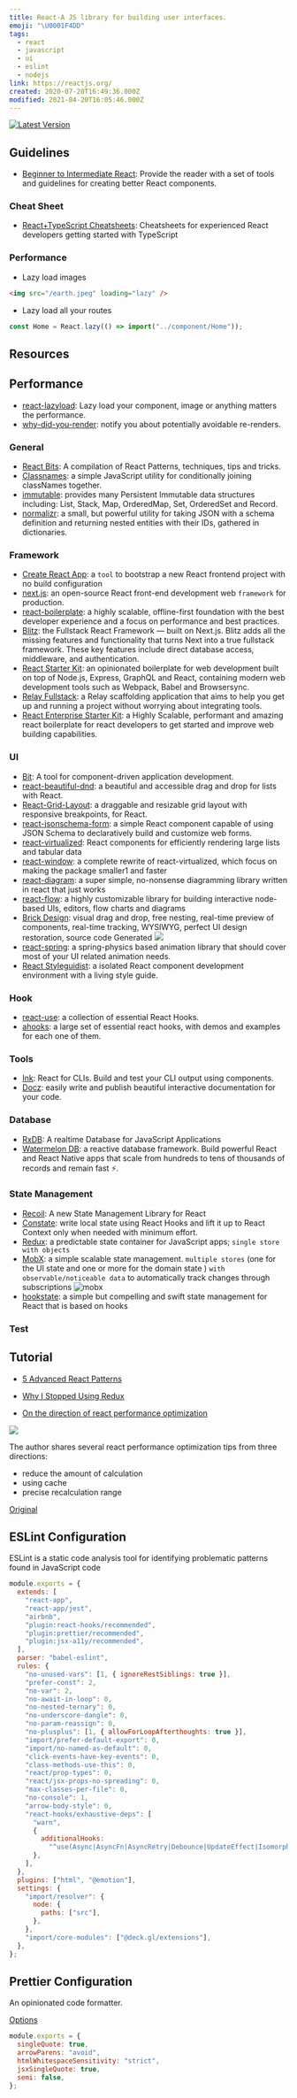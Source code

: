 ```yaml
---
title: React-A JS library for building user interfaces.
emoji: "\U0001F4DD"
tags:
  - react
  - javascript
  - ui
  - eslint
  - nodejs
link: https://reactjs.org/
created: 2020-07-20T16:49:36.000Z
modified: 2021-04-20T16:05:46.000Z
---
```


[![Latest Version](https://badge.fury.io/js/react.svg)](https://badge.fury.io/js/react)

## Guidelines

- [Beginner to Intermediate React](https://www.reactguide.dev/?ck_subscriber_id=1238258824): Provide the reader with a set of tools and guidelines for creating better React components.

### Cheat Sheet

- [React+TypeScript Cheatsheets](https://github.com/typescript-cheatsheets/react): Cheatsheets for experienced React developers getting started with TypeScript

### Performance

- Lazy load images

```html
<img src="/earth.jpeg" loading="lazy" />
```

- Lazy load all your routes

```jsx
const Home = React.lazy(() => import("../component/Home"));
```

## Resources

## Performance

- [react-lazyload](https://github.com/twobin/react-lazyload): Lazy load your component, image or anything matters the performance.
- [why-did-you-render](https://github.com/welldone-software/why-did-you-render#readme): notify you about potentially avoidable re-renders.

### General

- [React Bits](https://github.com/vasanthk/react-bits): A compilation of React Patterns, techniques, tips and tricks.
- [Classnames](https://github.com/JedWatson/classnames): a simple JavaScript utility for conditionally joining classNames together.
- [immutable](https://github.com/immutable-js/immutable-js): provides many Persistent Immutable data structures including: List, Stack, Map, OrderedMap, Set, OrderedSet and Record.
- [normalizr](https://github.com/paularmstrong/normalizr): a small, but powerful utility for taking JSON with a schema definition and returning nested entities with their IDs, gathered in dictionaries.

### Framework

- [Create React App](https://github.com/facebook/create-react-app): a `tool` to bootstrap a new React frontend project with no build configuration
- [next.js](https://github.com/vercel/next.js): an open-source React front-end development web `framework` for production.
- [react-boilerplate](react-boilerplate): a highly scalable, offline-first foundation with the best developer experience and a focus on performance and best practices.
- [Blitz](https://github.com/blitz-js/blitz): the Fullstack React Framework — built on Next.js. Blitz adds all the missing features and functionality that turns Next into a true fullstack framework. These key features include direct database access, middleware, and authentication.
- [React Starter Kit](https://github.com/kriasoft/react-starter-kit): an opinionated boilerplate for web development built on top of Node.js, Express, GraphQL and React, containing modern web development tools such as Webpack, Babel and Browsersync.
- [Relay Fullstack](https://github.com/lvarayut/relay-fullstack): a Relay scaffolding application that aims to help you get up and running a project without worrying about integrating tools.
- [React Enterprise Starter Kit](https://github.com/anandgupta193/react-enterprise-starter-kit): a Highly Scalable, performant and amazing react boilerplate for react developers to get started and improve web building capabilities.

### UI

- [Bit](https://github.com/teambit/bit): A tool for component-driven application development.
- [react-beautiful-dnd](https://github.com/atlassian/react-beautiful-dnd): a beautiful and accessible drag and drop for lists with React.
- [React-Grid-Layout](https://github.com/react-grid-layout/react-grid-layout): a draggable and resizable grid layout with responsive breakpoints, for React.
- [react-jsonschema-form](https://github.com/rjsf-team/react-jsonschema-form): a simple React component capable of using JSON Schema to declaratively build and customize web forms.
- [react-virtualized](https://github.com/bvaughn/react-virtualized): React components for efficiently rendering large lists and tabular data
- [react-window](https://github.com/bvaughn/react-window): a complete rewrite of react-virtualized, which focus on making the package smaller1 and faster
- [react-diagram](https://github.com/projectstorm/react-diagrams): a super simple, no-nonsense diagramming library written in react that just works
- [react-flow](https://github.com/wbkd/react-flow): a highly customizable library for building interactive node-based UIs, editors, flow charts and diagrams
- [Brick Design](https://github.com/brick-design/react-visual-editor): visual drag and drop, free nesting, real-time preview of components, real-time tracking, WYSIWYG, perfect UI design restoration, source code Generated
  ![](https://user-images.githubusercontent.com/15995127/85188005-7e4de100-b2d6-11ea-9441-2bd5570b14a9.gif)
- [react-spring](https://github.com/pmndrs/react-spring): a spring-physics based animation library that should cover most of your UI related animation needs.
- [React Styleguidist](https://github.com/styleguidist/react-styleguidist): a isolated React component development environment with a living style guide.

### Hook

- [react-use](https://github.com/streamich/react-use): a collection of essential React Hooks.
- [ahooks](https://github.com/alibaba/hooks): a large set of essential react hooks, with demos and examples for each one of them.

### Tools

- [Ink](https://github.com/vadimdemedes/ink): React for CLIs. Build and test your CLI output using components.
- [Docz](https://github.com/doczjs/docz/): easily write and publish beautiful interactive documentation for your code.

### Database

- [RxDB](https://github.com/pubkey/rxdb): A realtime Database for JavaScript Applications
- [Watermelon DB](https://github.com/Nozbe/WatermelonDB): a reactive database framework. Build powerful React and React Native apps that scale from hundreds to tens of thousands of records and remain fast ⚡️.

### State Management

- [Recoil](https://github.com/facebookexperimental/Recoil): A new State Management Library for React
- [Constate](https://github.com/diegohaz/constate): write local state using React Hooks and lift it up to React Context only when needed with minimum effort.
- [Redux](https://github.com/reduxjs/redux): a predictable state container for JavaScript apps; `single store with objects`
- [MobX](https://github.com/mobxjs/mobx): a simple scalable state management. `multiple stores` (one for the UI state and one or more for the domain state ) `with observable/noticeable data` to automatically track changes through subscriptions
  ![mobx](https://mobx.js.org/assets/getting-started-assets/overview.png)
- [hookstate](https://github.com/avkonst/hookstate): a simple but compelling and swift state management for React that is based on hooks

### Test

## Tutorial

- [5 Advanced React Patterns](https://javascript.plainenglish.io/5-advanced-react-patterns-a6b7624267a6)

- [Why I Stopped Using Redux](https://dev.to/g_abud/why-i-quit-redux-1knl)

- [On the direction of react performance optimization](https://developpaper.com/on-the-direction-of-react-performance-optimization/)

![](https://imgs.developpaper.com/imgs/vl.png)

The author shares several react performance optimization tips from three directions:

- reduce the amount of calculation
- using cache
- precise recalculation range

[Original](https://zhuanlan.zhihu.com/p/74229420)

## ESLint Configuration

ESLint is a static code analysis tool for identifying problematic patterns found in JavaScript code

```js
module.exports = {
  extends: [
    "react-app",
    "react-app/jest",
    "airbnb",
    "plugin:react-hooks/recommended",
    "plugin:prettier/recommended",
    "plugin:jsx-a11y/recommended",
  ],
  parser: "babel-eslint",
  rules: {
    "no-unused-vars": [1, { ignoreRestSiblings: true }],
    "prefer-const": 2,
    "no-var": 2,
    "no-await-in-loop": 0,
    "no-nested-ternary": 0,
    "no-underscore-dangle": 0,
    "no-param-reassign": 0,
    "no-plusplus": [1, { allowForLoopAfterthoughts: true }],
    "import/prefer-default-export": 0,
    "import/no-named-as-default": 0,
    "click-events-have-key-events": 0,
    "class-methods-use-this": 0,
    "react/prop-types": 0,
    "react/jsx-props-no-spreading": 0,
    "max-classes-per-file": 0,
    "no-console": 1,
    "arrow-body-style": 0,
    "react-hooks/exhaustive-deps": [
      "warn",
      {
        additionalHooks:
          "^use(Async|AsyncFn|AsyncRetry|Debounce|UpdateEffect|IsomorphicLayoutEffect|DeepCompareEffect|ShallowCompareEffect)$",
      },
    ],
  },
  plugins: ["html", "@emotion"],
  settings: {
    "import/resolver": {
      node: {
        paths: ["src"],
      },
    },
    "import/core-modules": ["@deck.gl/extensions"],
  },
};
```

## Prettier Configuration

An opinionated code formatter.

[Options](https://prettier.io/docs/en/options.html)

```js
module.exports = {
  singleQuote: true,
  arrowParens: "avoid",
  htmlWhitespaceSensitivity: "strict",
  jsxSingleQuote: true,
  semi: false,
};
```
